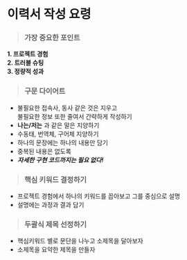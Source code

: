 # 이력서 작성 요령
> ### 가장 중요한 포인트
**1. 프로젝트 경험**  
**2. 트러블 슈팅**  
**3. 정량적 성과**  

> ### 구문 다이어트
  - 불필요한 접속사, 동사 같은 것은 지우고  
  불필요한 정보 또한 줄여서 간략하게 작성하기
  - **나는/저는** 과 같은 말은 지양하기
  - 수동태, 번역체, 구어체 지양하기
  - 하나의 문장에는 하나의 내용만 담기
  - 중복된 내용은 없도록
  - ***자세한 구현 코드까지는 필요 없다!***
  
> ### 핵심 키워드 결정하기
- 프로젝트 경험에서 하나의 키워드를 꼽아보고 그를 중심으로 설명
- 설명에는 과정과 결과 담기

> ### 두괄식 제목 선정하기
 - 핵심키워드 별로 문단을 나누고 소제목을 달아보자
 - 소제목을 요약한 제목을 만들자
